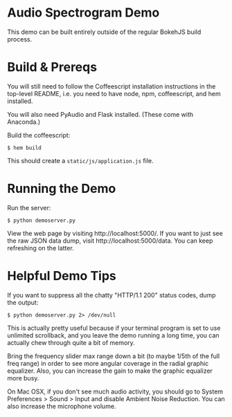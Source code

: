 Audio Spectrogram Demo
======================

This demo can be built entirely outside of the regular BokehJS build process.

Build & Prereqs
===============

You will still need to follow the Coffeescript installation instructions in the top-level README, i.e. you need to have node, npm, coffeescript, and hem installed.

You will also need PyAudio and Flask installed.  (These come with Anaconda.)

Build the coffeescript:

`$ hem build`

This should create a `static/js/application.js` file.

Running the Demo
================

Run the server:

`$ python demoserver.py`

View the web page by visiting http://localhost:5000/.  If you want to just see the raw JSON data dump, visit http://localhost:5000/data.  You can keep refreshing on the latter.

Helpful Demo Tips
=================

If you want to suppress all the chatty "HTTP/1.1 200" status codes, dump the output:

`$ python demoserver.py 2> /dev/null`

This is actually pretty useful because if your terminal program is set to use unlimited scrollback, and you leave the demo running a long time, you can actually chew through quite a bit of memory.

Bring the frequency slider max range down a bit (to maybe 1/5th of the full freq range) in order to see more angular coverage in the radial graphic equalizer.  Also, you can increase the gain to make the graphic equalizer more busy.

On Mac OSX, if you don't see much audio activity, you should go to System Preferences > Sound > Input and disable Ambient Noise Reduction.  You can also increase the microphone volume.

